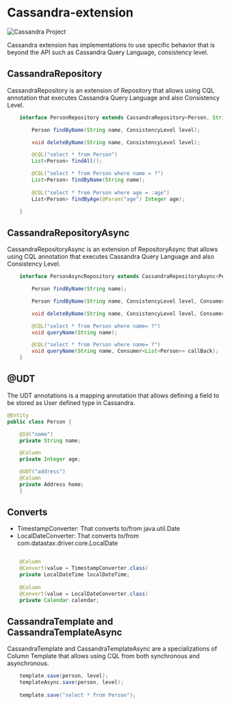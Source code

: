 # Cassandra-extension

![Cassandra Project](https://jnosql.github.io/jnosql-site/img/logos/cassandra.png)


Cassandra extension has implementations to use specific behavior that is beyond the API such as Cassandra Query Language, consistency level.

## CassandraRepository

CassandraRepository is an extension of Repository that allows using CQL annotation that executes Cassandra Query Language and also Consistency Level.


```java
    interface PersonRepository extends CassandraRepository<Person, String> {

        Person findByName(String name, ConsistencyLevel level);

        void deleteByName(String name, ConsistencyLevel level);

        @CQL("select * from Person")
        List<Person> findAll();

        @CQL("select * from Person where name = ?")
        List<Person> findByName(String name);
        
        @CQL("select * from Person where age = :age")
        List<Person> findByAge(@Param("age") Integer age);

    }
```

## CassandraRepositoryAsync

CassandraRepositoryAsync is an extension of RepositoryAsync that allows using CQL annotation that executes Cassandra Query Language and also Consistency Level.


```java
    interface PersonAsyncRepository extends CassandraRepositoryAsync<Person, String> {

        Person findByName(String name);

        Person findByName(String name, ConsistencyLevel level, Consumer<List<Person>> callBack);

        void deleteByName(String name, ConsistencyLevel level, Consumer<Void> callBack);

        @CQL("select * from Person where name= ?")
        void queryName(String name);

        @CQL("select * from Person where name= ?")
        void queryName(String name, Consumer<List<Person>> callBack);
    }
```

## @UDT

The UDT annotations is a mapping annotation that allows defining a field to be stored as User defined type in Cassandra.

```java
@Entity
public class Person {

    @Id("name")
    private String name;

    @Column
    private Integer age;

    @UDT("address")
    @Column
    private Address home;
    }
```

## Converts

* TimestampConverter: That converts to/from java.util.Date
* LocalDateConverter: That converts to/from com.datastax.driver.core.LocalDate

```java

    @Column
    @Convert(value = TimestampConverter.class)
    private LocalDateTime localDateTime;
   
    @Column
    @Convert(value = LocalDateConverter.class)
    private Calendar calendar;

```

## CassandraTemplate and CassandraTemplateAsync

CassandraTemplate and CassandraTemplateAsync are a specializations of Column Template that allows using CQL from both synchronous and asynchronous.

```java
    template.save(person, level);
    templateAsync.save(person, level);
    
    template.save("select * from Person");

```

